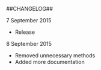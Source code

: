 ##CHANGELOG##

7 September 2015
- Release

8 September 2015
- Removed unnecessary methods
- Added more documentation
